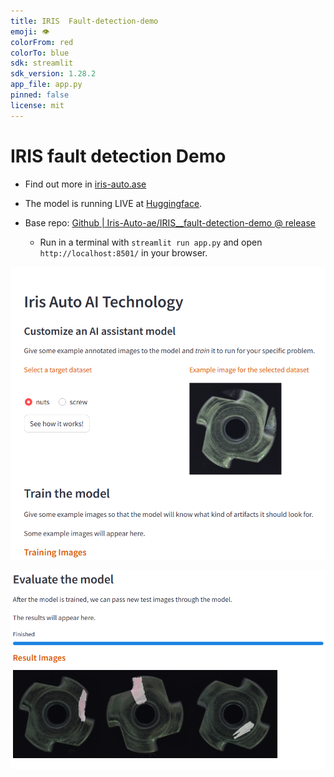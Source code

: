 ```yaml
---
title: IRIS  Fault-detection-demo
emoji: 👁
colorFrom: red
colorTo: blue
sdk: streamlit
sdk_version: 1.28.2
app_file: app.py
pinned: false
license: mit
---
```


# IRIS fault detection Demo 
- Find out more in [iris-auto.ase](https://iris-auto.ae/)

- The model is running LIVE at [Huggingface](https://huggingface.co/spaces/Iris-Auto-ae/IRIS__fault-detection-demo-v0.2).

- Base repo: [Github | Iris-Auto-ae/IRIS__fault-detection-demo @ release](https://github.com/Iris-Auto-ae/IRIS__fault-detection-demo/tree/release/)

  - Run in a terminal with `streamlit run app.py` and open `http://localhost:8501/` in your browser.
  

![Demo1](/assets/demo_1.png)

![Demo2](/assets/demo_2.png)


